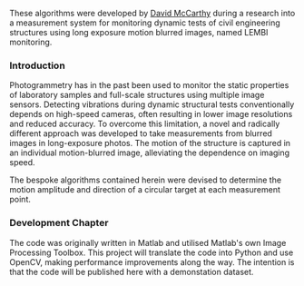 These algorithms were developed by [David McCarthy](//davidmccarthy.me.uk) during a research into a measurement system for monitoring dynamic tests of civil engineering structures using long exposure motion blurred images, named LEMBI monitoring.

### Introduction

Photogrammetry has in the past been used to monitor the static properties of laboratory samples and full-scale structures using multiple image sensors. Detecting vibrations during dynamic structural tests conventionally depends on high-speed cameras, often resulting in lower image resolutions and reduced accuracy. To overcome this limitation, a novel and radically different approach was developed to take measurements from blurred images in long-exposure photos. The motion of the structure is captured in an individual motion-blurred image, alleviating the dependence on imaging speed.

The bespoke algorithms contained herein were devised to determine the motion amplitude and direction of a circular target at each measurement point.

### Development Chapter

The code was originally written in Matlab and utilised Matlab's own Image Processing Toolbox. This project will translate the code into Python and use OpenCV, making performance improvements along the way. The intention is that the code will be published here with a demonstation dataset.
